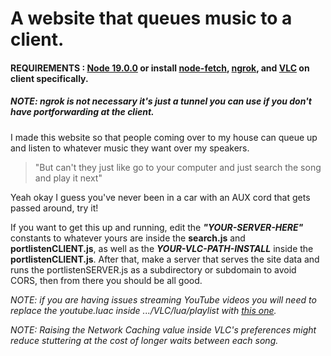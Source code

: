 # A website that queues music to a client.
#### REQUIREMENTS : [Node 19.0.0](https://nodejs.org/en/) or install [node-fetch](https://www.npmjs.com/package/node-fetch), [ngrok](https://www.npmjs.com/package/ngrok), and [VLC](https://www.videolan.org/vlc/) on client specifically.
##### NOTE: ngrok is not necessary it's just a tunnel you can use if you don't have portforwarding at the client.


I made this website so that people coming over to my house can queue up and listen to whatever music they want over my speakers. 

> "But can't they just like go to your computer and just search the song and play it next"

Yeah okay I guess you've never been in a car with an AUX cord that gets passed around, try it!


If you want to get this up and running, edit the ***"YOUR-SERVER-HERE"*** constants to whatever yours are inside the **search.js** and **portlistenCLIENT.js**, as well as the ***YOUR-VLC-PATH-INSTALL*** inside the **portlistenCLIENT.js**. After that, make a server that serves the site data and runs the portlistenSERVER.js as a subdirectory or subdomain to avoid CORS, then from there you should be all good.

*NOTE: if you are having issues streaming YouTube videos you will need to replace the youtube.luac inside .../VLC/lua/playlist with [this one](https://github.com/videolan/vlc/blob/master/share/lua/playlist/youtube.lua).*

*NOTE: Raising the Network Caching value inside VLC's preferences might reduce stuttering at the cost of longer waits between each song.*
